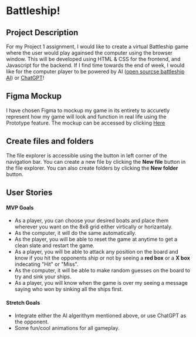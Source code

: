 # Battleship!

## Project Description

For my Project 1 assignment, I would like to create a virtual Battleship game where the user would play againsed the computer using the browser window. This will be developed using HTML & CSS for the frontend, and Javascript for the backend.
If I find time towards the end of week, I would like for the computer player to be powered by AI ([open sourcse battleship AI](https://github.com/billmei/battleboat/blob/gh-pages/js/battleboat.js)) or [ChatGPT](https://chat.openai.com/)!


## Figma Mockup

I have chosen Figma to mockup my game in its entirety to accuretly represent how my game will look and function in real life using the Prototype feature.
The mockup can be accessed by clicking [Here](https://www.figma.com/proto/rMsr7wH4sejv7vLemCtTaS/Battleship-Game-Mockups?page-id=0:1&type=design&node-id=5-204&viewport=3659,2329,0.77&scaling=scale-down&starting-point-node-id=5:204)

## Create files and folders

The file explorer is accessible using the button in left corner of the navigation bar. You can create a new file by clicking the **New file** button in the file explorer. You can also create folders by clicking the **New folder** button.

## User Stories

#### MVP Goals
 - As a player, you can choose your desired boats and place them wherever you want on the 8x8 grid either virtically or horizantaly.
 - As the computer, it will do the same automatically.
 - As the player, you will be able to reset the game at anytime to get a clean slate and restart the game.
 - As a player, you will be able to attack any position on the board and know if you hit the opponents ship or not by seeing a **red box** or a **X box** indecating "Hit" or "Miss".
 - As the computer, it will be able to make random guesses on the board to try and sink your ships.
 - As a player, you will know when the game is over my seeing a message saying who won by sinking all the ships first.

#### Stretch Goals

 - Integrate either the AI algerithym mentioned above, or use ChatGPT as the opponent.
 - Some fun/cool animations for all gameplay.
